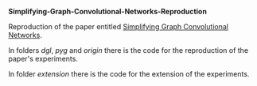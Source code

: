 **Simplifying-Graph-Convolutional-Networks-Reproduction**

Reproduction of the paper entitled [Simplifying Graph Convolutional Networks](https://arxiv.org/abs/1902.07153).

In folders *dgl*, *pyg* and *origin* there is the code for the reproduction of the paper's experiments.

In folder *extension* there is the code for the extension of the experiments.
